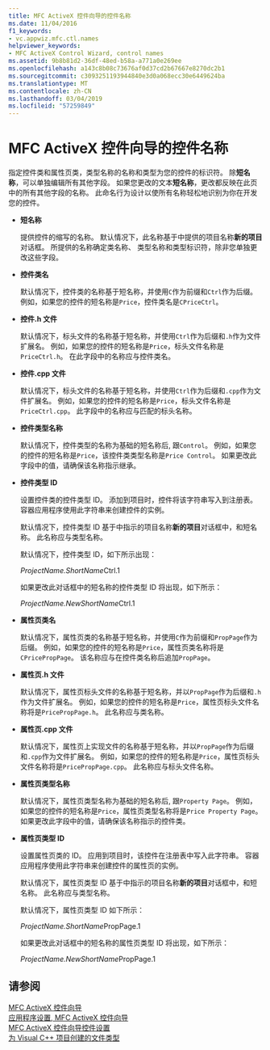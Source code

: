 ```yaml
---
title: MFC ActiveX 控件向导的控件名称
ms.date: 11/04/2016
f1_keywords:
- vc.appwiz.mfc.ctl.names
helpviewer_keywords:
- MFC ActiveX Control Wizard, control names
ms.assetid: 9b8b81d2-36df-48ed-b58a-a771a0e269ee
ms.openlocfilehash: a143c8b08c73676af0d37cd2b67667e8270dc2b1
ms.sourcegitcommit: c3093251193944840e3d0a068ecc30e6449624ba
ms.translationtype: MT
ms.contentlocale: zh-CN
ms.lasthandoff: 03/04/2019
ms.locfileid: "57259849"
---
```

# <a name="control-names-mfc-activex-control-wizard"></a>MFC ActiveX 控件向导的控件名称

指定控件类和属性页类，类型名称的名称和类型为您的控件的标识符。 除**短名称**，可以单独编辑所有其他字段。 如果您更改的文本**短名称**，更改都反映在此页中的所有其他字段的名称。 此命名行为设计以使所有名称轻松地识别为你在开发您的控件。

- **短名称**

   提供控件的缩写的名称。 默认情况下，此名称基于中提供的项目名称**新的项目**对话框。 所提供的名称确定类名称、 类型名称和类型标识符，除非您单独更改这些字段。

- **控件类名**

   默认情况下，控件类的名称基于短名称，并使用`C`作为前缀和`Ctrl`作为后缀。 例如，如果您的控件的短名称是`Price`，控件类名是`CPriceCtrl`。

- **控件.h 文件**

   默认情况下，标头文件的名称基于短名称，并使用`Ctrl`作为后缀和`.h`作为文件扩展名。 例如，如果您的控件的短名称是`Price`，标头文件名称是`PriceCtrl.h`。 在此字段中的名称应与控件类名。

- **控件.cpp 文件**

   默认情况下，标头文件的名称基于短名称，并使用`Ctrl`作为后缀和`.cpp`作为文件扩展名。 例如，如果您的控件的短名称是`Price`，标头文件名称是`PriceCtrl.cpp`。 此字段中的名称应与匹配的标头名称。

- **控件类型名称**

   默认情况下，控件类型的名称为基础的短名称后, 跟`Control`。 例如，如果您的控件的短名称是`Price`，该控件类类型名称是`Price Control`。 如果更改此字段中的值，请确保该名称指示继承。

- **控件类型 ID**

   设置控件类的控件类型 ID。 添加到项目时，控件将该字符串写入到注册表。 容器应用程序使用此字符串来创建控件的实例。

   默认情况下，控件类型 ID 基于中指示的项目名称**新的项目**对话框中，和短名称。 此名称应与类型名称。

   默认情况下，控件类型 ID，如下所示出现：

   *ProjectName.ShortName*Ctrl.1

   如果更改此对话框中的短名称的控件类型 ID 将出现，如下所示：

   *ProjectName.NewShortName*Ctrl.1

- **属性页类名**

   默认情况下，属性页类的名称基于短名称，并使用`C`作为前缀和`PropPage`作为后缀。 例如，如果您的控件的短名称是`Price`，属性页类名称将是`CPricePropPage`。 该名称应与在控件类名称后追加`PropPage`。

- **属性页.h 文件**

   默认情况下，属性页标头文件的名称基于短名称，并以`PropPage`作为后缀和`.h`作为文件扩展名。 例如，如果您的控件的短名称是`Price`，属性页标头文件名称将是`PricePropPage.h`。 此名称应与类名称。

- **属性页.cpp 文件**

   默认情况下，属性页上实现文件的名称基于短名称，并以`PropPage`作为后缀和`.cpp`作为文件扩展名。 例如，如果您的控件的短名称是`Price`，属性页标头文件名称将是`PricePropPage.cpp`。 此名称应与标头文件名称。

- **属性页类型名称**

   默认情况下，属性页类型名称为基础的短名称后, 跟`Property Page`。 例如，如果您的控件的短名称是`Price`，属性页类型名称将是`Price Property Page`。 如果更改此字段中的值，请确保该名称指示的控件类。

- **属性页类型 ID**

   设置属性页类的 ID。 应用到项目时，该控件在注册表中写入此字符串。 容器应用程序使用此字符串来创建控件的属性页的实例。

   默认情况下，属性页类型 ID 基于中指示的项目名称**新的项目**对话框中，和短名称。 此名称应与类型名称。

   默认情况下，属性页类型 ID 如下所示：

   *ProjectName.ShortName*PropPage.1

   如果更改此对话框中的短名称的属性页类型 ID 将出现，如下所示：

   *ProjectName.NewShortName*PropPage.1

## <a name="see-also"></a>请参阅

[MFC ActiveX 控件向导](../../mfc/reference/mfc-activex-control-wizard.md)<br/>
[应用程序设置, MFC ActiveX 控件向导](../../mfc/reference/application-settings-mfc-activex-control-wizard.md)<br/>
[MFC ActiveX 控件向导控件设置](../../mfc/reference/control-settings-mfc-activex-control-wizard.md)<br/>
[为 Visual C++ 项目创建的文件类型](../../ide/file-types-created-for-visual-cpp-projects.md)
